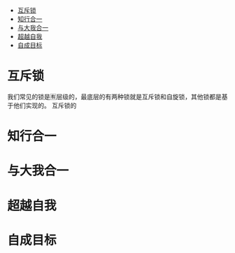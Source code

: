 
- [互斥锁](#互斥锁)
- [知行合一](#知行合一)
- [与大我合一](#与大我合一)
- [超越自我](#超越自我)
- [自成目标](#自成目标)

# 互斥锁
  我们常见的锁是🈶️层级的，最底层的有两种锁就是互斥锁和自旋锁，其他锁都是基于他们实现的。
  互斥锁的
  

# 知行合一


# 与大我合一


# 超越自我
  

# 自成目标












